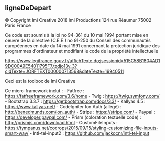 ## ligneDeDepart

© Copyright Imi Creative 2018
Imi Productions
124 rue Réaumur
75002 Paris
France

Ce code est soumis à la loi no 94-361 du 10 mai 1994 portant mise en oeuvre de la directive (C.E.E.) no 91-250 du Conseil des communautés européennes en date du 14 mai 1991 concernant la protection juridique des programmes d'ordinateur et modifiant le code de la propriété intellectuelle 

https://www.legifrance.gouv.fr/affichTexte.do;jsessionid=515C58B1804AD19DC00A9E54011795F7.tpdjo13v_3?cidTexte=JORFTEXT000000713568&dateTexte=19940511


Ceci est la toolbox de Imi Creative

Ce micro-framework inclut :
    - Fatfree : https://fatfreeframework.com/3.6/home
    - Twig : https://twig.symfony.com/
    - Bootstrap 3.3.7 : https://getbootstrap.com/docs/3.3/
    - Kallyas 4.5 : https://www.kallyas.net/
    - CodeIgniter Ion Auth (allégé) : http://benedmunds.com/ion_auth/
    - Stripe : https://stripe.com/
    - Paypal : https://developer.paypal.com/
    - Prism (coloration textuelle code) : http://prismjs.com/download.html
    - CustomFileInputs : https://tympanus.net/codrops/2015/09/15/styling-customizing-file-inputs-smart-way/
    - Intl-tel-input2 : https://github.com/jackocnr/intl-tel-input